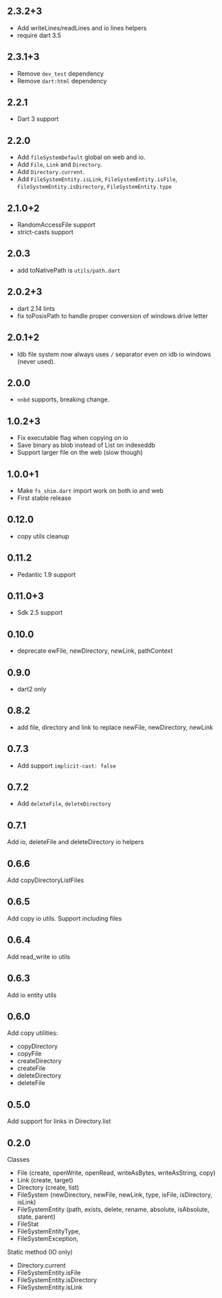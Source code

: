 ## 2.3.2+3

* Add writeLines/readLines and io lines helpers
* require dart 3.5

## 2.3.1+3

* Remove `dev_test` dependency
* Remove `dart:html` dependency

## 2.2.1

* Dart 3 support

## 2.2.0

* Add `fileSystemDefault` global on web and io.
* Add `File`, `Link` and `Directory`.
* Add `Directory.current`.
* Add `FileSystemEntity.isLink`, `FileSystemEntity.isFile`, `FileSystemEntity.isDirectory`,
  `FileSystemEntity.type`

## 2.1.0+2

* RandomAccessFile support
* strict-casts support

## 2.0.3

* add toNativePath is `utils/path.dart`

## 2.0.2+3

* dart 2.14 lints
* fix toPosixPath to handle proper conversion of windows drive letter

## 2.0.1+2

* Idb file system now always uses `/` separator even on idb io windows (never used).

## 2.0.0

* `nnbd` supports, breaking change.

## 1.0.2+3

* Fix executable flag when copying on io
* Save binary as blob instead of List<int> on indexeddb
* Support larger file on the web (slow though)

## 1.0.0+1

* Make `fs_shim.dart` import work on both io and web
* First stable release

## 0.12.0

* copy utils cleanup

## 0.11.2

* Pedantic 1.9 support

## 0.11.0+3

* Sdk 2.5 support

## 0.10.0

* deprecate ewFile, newDirectory, newLink, pathContext

## 0.9.0

* dart2 only

## 0.8.2

* add file, directory and link to replace newFile, newDirectory, newLink

## 0.7.3

* Add support `implicit-cast: false`

## 0.7.2

* Add `deleteFile`, `deleteDirectory`

## 0.7.1

Add io, deleteFile and deleteDirectory io helpers

## 0.6.6

Add copyDirectoryListFiles

## 0.6.5

Add copy io utils. Support including files

## 0.6.4

Add read_write io utils

## 0.6.3

Add io entity utils

## 0.6.0

Add copy utilities:
- copyDirectory
- copyFile
- createDirectory
- createFile
- deleteDirectory
- deleteFile

## 0.5.0

Add support for links in Directory.list

## 0.2.0

Classes

- File (create, openWrite, openRead, writeAsBytes, writeAsString, copy)
- Link (create, target)
- Directory (create, list)
- FileSystem (newDirectory, newFile, newLink, type, isFile, isDirectory, isLink)
- FileSystemEntity (path, exists, delete, rename, absolute, isAbsolute, state, parent)
- FileStat
- FileSystemEntityType,
- FileSystemException,

Static method (IO only)

- Directory.current
- FileSystemEntity.isFile
- FileSystemEntity.isDirectory
- FileSystemEntity.isLink

